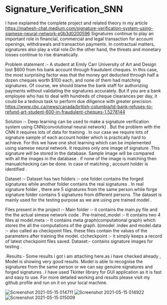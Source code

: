 # Signature_Verification_SNN
 
I have explained the complete project and related theory in my article https://mahesh-chat.medium.com/signature-verification-system-using-siamese-neural-network-e0b3d0200596
Signatures continue to play an important role in financial, commercial and legal transaction for account openings, withdrawals and transaction payments. In contractual matters, signatures also play a vital role.On the other hand, the threats and monetary losses continue to rise dramatically.

Problem statement :-
A student at Emily Carr University of Art and Design lost $600 from his bank account through fraudulent cheques. In this case, the most surprising factor was that the money got deducted through half a dozen cheques worth $100 each, and none of them had matching signatures. Of course, we should blame the bank staff for authorizing payments without validating the signatures accurately. But if you are a bank employee who has to deal with hundreds of cheque clearances per day, it could be a tedious task to perform due diligence with greater precision.
https://www.cbc.ca/news/canada/british-columbia/td-bank-refuses-to-refund-art-student-600-in-fraudulent-cheques-1.5278144


Solution :-
Deep learning can be used to make a signature verification system using CNN(convolutional neural network) . But the problem with the CNN it requires lots of data for training . In our case we require lots of signature sample of each account holder which is practically hard to achieve.
For this we have one shot learning which can be implemented using siamese neural network. It requires only one image of signature .This signature will be stored in the database. Sample image will be compared with all the images in the database . if none of the image is matching then manualchecking can be done. in case of matching , account holder is identified .





Dataset :-
Dataset has two folders :- one folder contains the forged signatures while another folder contains the real signatures .
In real signature folder , there are 5 signatures from the same person.while forge signature folder contains 5 signatures from different persons.
The dataset is mainly used for the testing purpose as we are using pre trained model .




Files present in the project :-
Main folder :- it contains the main.py file and the the actual simese network code .
Pre-trained_model :- It contains two 4 files
a) model.meta :- It contains meta graph(computational graph) which stores the all the computations of the graph.
b)model .index and model.data :- also called as checkpoint files. these files contain the values of the parameters after training the model.
c)checkpoint :- it simply keeps a record of latest checkpoint files saved.
Dataset:- contains signature images for testing .





.Results:-
Some results i got i am attaching here.as i have checked already , Model is showing very good results. Model is able to recognise the signatures from the same person or we can say genuine signatures and forged signatures . I have used Tkinter library for GUI application as it is fast and easy to use. For more detailed working and results please visit my github profile and run on it on your local machine.




![Screenshot 2021-05-15 014711](https://user-images.githubusercontent.com/46081668/119404887-18e04c80-bcfe-11eb-96e7-d03dcb165574.png)
![Screenshot 2021-05-15 014922](https://user-images.githubusercontent.com/46081668/119404902-1da50080-bcfe-11eb-84a1-171b91e7fd17.png)
![Screenshot 2021-05-15 015009](https://user-images.githubusercontent.com/46081668/119404909-20075a80-bcfe-11eb-9fb6-d2c1b1c43059.png)

